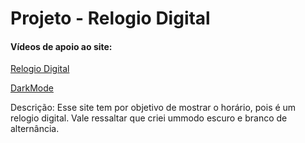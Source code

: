 # Projeto  - Relogio Digital

#### Vídeos de apoio ao site:
[Relogio Digital](https://youtu.be/GK0ok3ZCXwM?si=p0gMRU-ageLKpcG5)

[DarkMode](https://youtu.be/kEdfcv1XFIw?si=Bp9cEVAEJErp_b5O)

Descrição: Esse site tem por objetivo de
mostrar o horário, pois é um relogio digital. Vale ressaltar que criei ummodo escuro e branco de alternância.